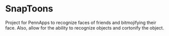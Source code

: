 # SnapToons
Project for PennApps to recognize faces of friends and bitmojifying their face. Also, allow for the ability to recognize objects and cortonify the object. 
